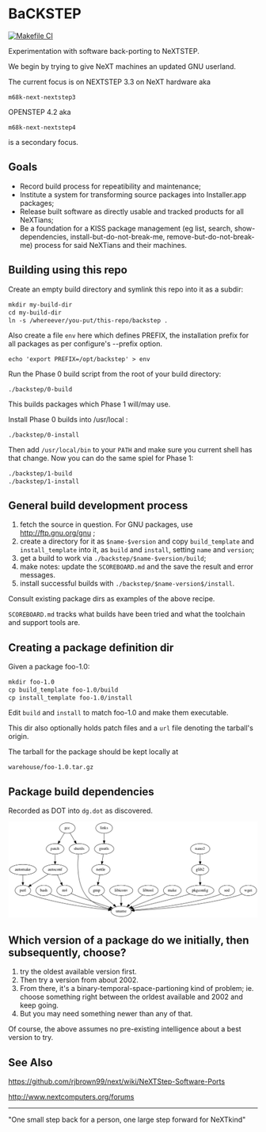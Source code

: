 # BaCKSTEP

[![Makefile CI](https://github.com/yoyodyne-research/BaCKSTEP/actions/workflows/makefile.yml/badge.svg)](https://github.com/yoyodyne-research/BaCKSTEP/actions/workflows/makefile.yml)

Experimentation with software back-porting to NeXTSTEP.

We begin by trying to give NeXT machines an updated GNU userland.

The current focus is on NEXTSTEP 3.3 on NeXT hardware aka

    m68k-next-nextstep3
    
OPENSTEP 4.2 aka
    
    m68k-next-nextstep4

is a secondary focus.

## Goals

* Record build process for repeatibility and maintenance;
* Institute a system for transforming source packages into Installer.app packages;
* Release built software as directly usable and tracked products for all NeXTians;
* Be a foundation for a KISS package management (eg list, search, show-dependencies, install-but-do-not-break-me, remove-but-do-not-break-me) process for said NeXTians and their machines.


## Building using this repo

Create an empty build directory and symlink this repo into it as a subdir:

    mkdir my-build-dir
    cd my-build-dir
    ln -s /whereever/you-put/this-repo/backstep .

Also create a file `env` here which defines PREFIX, the installation
prefix for all packages as per configure's --prefix option.

    echo 'export PREFIX=/opt/backstep' > env

Run the Phase 0 build script from the root of your build directory:

    ./backstep/0-build

This builds packages which Phase 1 will/may use.

Install Phase 0 builds into /usr/local :

    ./backstep/0-install

Then add `/usr/local/bin` to your `PATH` and make sure you current
shell has that change.  Now you can do the same spiel for Phase 1:

    ./backstep/1-build
    ./backstep/1-install


## General build development process

1. fetch the source in question.  For GNU packages, use http://ftp.gnu.org/gnu ;
2. create a directory for it as `$name-$version` and copy `build_template` and `install_template` into it, as `build` and `install`, setting `name` and `version`;
3. get a build to work via `./backstep/$name-$version/build`;
4. make notes: update the `SCOREBOARD.md` and the save the result and error messages.
5. install successful builds with `./backstep/$name-version$/install`.

Consult existing package dirs as examples of the above recipe.
 
`SCOREBOARD.md` tracks what builds have been tried and what the toolchain and support tools are.


## Creating a package definition dir

Given a package foo-1.0:

    mkdir foo-1.0
    cp build_template foo-1.0/build
    cp install_template foo-1.0/install

Edit `build` and `install` to match foo-1.0 and make them executable.

This dir also optionally holds patch files and a `url` file denoting the 
tarball's origin.

The tarball for the package should be kept locally at

    warehouse/foo-1.0.tar.gz


## Package build dependencies

Recorded as DOT into `dg.dot` as discovered.

!['build-requires' graph](/images/dg.dot.png)


## Which version of a package do we initially, then subsequently, choose?

1. try the oldest available version first. 
2. Then try a version from about 2002.
3. From there, it's a binary-temporal-space-partioning kind of problem;
   ie. choose something right between the orldest available and 2002 and
   keep going.
4. But you may need something newer than any of that.

Of course, the above assumes no pre-existing intelligence about a best version
to try.


## See Also

https://github.com/rjbrown99/next/wiki/NeXTStep-Software-Ports

http://www.nextcomputers.org/forums

---
"One small step back for a person, one large step forward for NeXTkind"

